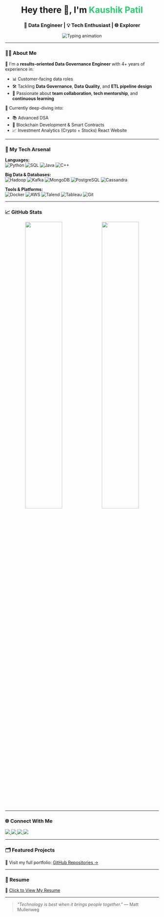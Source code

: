 <!-- PROFILE HEADER -->
<h1 align="center">Hey there 👋, I'm <span style="color:#2ecc71">Kaushik Patil</span></h1>
<h3 align="center">🚀 Data Engineer | 💡 Tech Enthusiast | 🌐 Explorer</h3>

<p align="center">
  <img src="https://readme-typing-svg.demolab.com?font=Fira+Code&size=20&pause=1000&color=00FFAB&width=435&lines=Crafting+data-driven+solutions...;Building+ETL+Pipelines+%F0%9F%9B%A0%EF%B8%8F;Exploring+Blockchain+and+AI...;Always+learning%2C+always+building!" alt="Typing animation" />
</p>

---

### 👨‍💻 About Me

🎯 I'm a **results-oriented Data Governance Engineer** with 4+ years of experience in:
- 📊 Customer-facing data roles  
- 🛠️ Tackling **Data Governance**, **Data Quality**, and **ETL pipeline design**  
- 🤝 Passionate about **team collaboration**, **tech mentorship**, and **continuous learning**

🧠 Currently deep-diving into:
- 📚 Advanced DSA
- 🔗 Blockchain Development & Smart Contracts
- 📈 Investment Analytics (Crypto + Stocks) React Website

---

### 🧰 My Tech Arsenal

**Languages:**  
![Python](https://img.shields.io/badge/-Python-333?style=flat&logo=python) 
![SQL](https://img.shields.io/badge/-SQL-333?style=flat&logo=mysql)
![Java](https://img.shields.io/badge/-Java-333?style=flat&logo=java)
![C++](https://img.shields.io/badge/-C++-333?style=flat&logo=c%2B%2B)

**Big Data & Databases:**  
![Hadoop](https://img.shields.io/badge/-Hadoop-0e1117?style=flat&logo=apache) 
![Kafka](https://img.shields.io/badge/-Kafka-0e1117?style=flat&logo=apachekafka)
![MongoDB](https://img.shields.io/badge/-MongoDB-0e1117?style=flat&logo=mongodb)
![PostgreSQL](https://img.shields.io/badge/-PostgreSQL-0e1117?style=flat&logo=postgresql)
![Cassandra](https://img.shields.io/badge/-Cassandra-0e1117?style=flat&logo=apachecassandra)

**Tools & Platforms:**  
![Docker](https://img.shields.io/badge/-Docker-0e1117?style=flat&logo=docker)
![AWS](https://img.shields.io/badge/-AWS-0e1117?style=flat&logo=amazonaws)
![Talend](https://img.shields.io/badge/-Talend-0e1117?style=flat&logo=dataiku)
![Tableau](https://img.shields.io/badge/-Tableau-0e1117?style=flat&logo=tableau)
![Git](https://img.shields.io/badge/-Git-0e1117?style=flat&logo=git)

---

### 📈 GitHub Stats

<p align="center">
  <img width="49%" src="https://github-readme-stats.vercel.app/api?username=kaushikpatil2911&show_icons=true&theme=radical" />
  <img width="49%" src="https://github-readme-stats.vercel.app/api/top-langs/?username=kaushikpatil2911&layout=compact&theme=radical" />
</p>

---

### 🌐 Connect With Me

<p align="left">
  <a href="https://linkedin.com/in/kaushikpatil" target="_blank">
    <img src="https://img.shields.io/badge/-LinkedIn-blue?style=flat&logo=linkedin" />
  </a>
  <a href="mailto:patil.kau@northeastern.edu">
    <img src="https://img.shields.io/badge/-Email-D14836?style=flat&logo=gmail&logoColor=white" />
  </a>
  <a href="https://www.leetcode.com/kaushikpatil" target="_blank">
    <img src="https://img.shields.io/badge/-LeetCode-FFA116?style=flat&logo=leetcode&logoColor=black" />
  </a>
  <a href="https://www.hackerrank.com/kaushikupatil" target="_blank">
    <img src="https://img.shields.io/badge/-HackerRank-2EC866?style=flat&logo=hackerrank&logoColor=white" />
  </a>
</p>

---

### 🗂️ Featured Projects

📌 Visit my full portfolio: [GitHub Repositories →](https://github.com/kaushikpatil2911?tab=repositories)

---

### 📄 Resume
📜 [Click to View My Resume](https://github.com/kaushikpatil2911/Me/blob/main/Kaushik_Patil_UpdatedResume.pdf)

---

<!-- Quote -->
> _"Technology is best when it brings people together."_ — Matt Mullenweg

